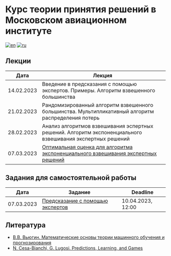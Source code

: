 # Курс теории принятия решений в Московском авиационном институте

[![en](https://img.shields.io/badge/lang-en-red.svg)](README.md)
[![ru](https://img.shields.io/badge/lang-ru-blue.svg)](README.ru.md)

## Лекции
| Дата       | Лекция  |
|------------|---------|
| 14.02.2023 | Введение в предсказания с помощью экспертов. Примеры. Алгоритм взвешенного большинства |
| 21.02.2023 | Рандомизированный алгоритм взвешенного большинства. Мультипликативный алгоритм распределения потерь |
| 28.02.2023 | Анализ алгоритмов взвешивания эспертных решений. Алгоритм экспоненциального взвешивания экспертных решений|
| 07.03.2023 | [Оптимальная оценка для алгоритма экспоненциального взвешивания экспертных решений](/lectures/lecture04.pdf) |

## Задания для самостоятельной работы
| Дата       | Задание  | Deadline |
|------------|----------|----------|
| 07.03.2023 | [Предсказание с помощью экспертов](./hw/hw1.pdf) | 10.04.2023, 12:00 |

## Литература

- [В.В. Вьюгин. Математические основы теории машинного обучения и прогнозирования](http://iitp.ru/upload/publications/6256/vyugin1.pdf)
- [N. Cesa-Bianchi, G. Lugosi. Predictions, Learning, and Games](https://www.ii.uni.wroc.pl/~lukstafi/pmwiki/uploads/AGT/Prediction_Learning_and_Games.pdf)
